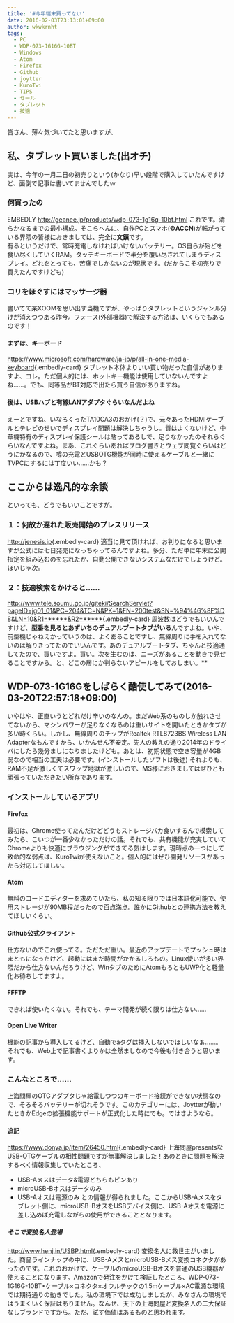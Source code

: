```yaml
---
title: '#今年端末買ってない'
date: 2016-02-03T23:13:01+09:00
author: wkwkrnht
tags:
  - PC
  - WDP-073-1G16G-10BT
  - Windows
  - Atom
  - Firefox
  - Github
  - joytter
  - KuroTwi
  - TIPS
  - セール
  - タブレット
  - 技適
---
```

皆さん、薄々気づいてたと思いますが、

## 私、タブレット買いました(出オチ)

実は、今年の一月二日の初売りという(かなり)早い段階で購入していたんですけど、面倒で記事は書いてませんでしたｗ

### 何買ったの

EMBEDLY http://geanee.jp/products/wdp-073-1g16g-10bt.html
これです。清らかなるまでの最小構成。そこらへんに、自作PCとスマホ(**©ACCN**)が転がっている界隈の皆様におきましては、完全に**文鎮**です。  
有るというだけで、常時充電しなければいけないバッテリー。OS自らが殆どを食い尽くしていくRAM。タッチキーボードで半分を覆い尽されてしまうディスプレイ。どれをとっても、苦痛でしかないのが現状です。(だからこそ初売りで買えたんですけども)

### コリをほぐすにはマッサージ器

書いてて某XOOMを思い出す当機ですが、やっぱりタブレットというジャンル分けが消えつつある昨今。フォース(外部機器)で解決する方法は、いくらでもあるのです！

#### まずは、キーボード

<https://www.microsoft.com/hardware/ja-jp/p/all-in-one-media-keyboard>{.embedly-card}
タブレット本体よりいい買い物だった自信がありますよ、コレ。ただ個人的には、ホットキー機能は使用していないんですよね……。でも、同等品がBT対応で出たら買う自信がありますね。

#### 後は、USBハブと有線LANアダプタぐらいなんだよね

えーとですね、いなろくったTA10CA3のおかげ(？)で、元々あったHDMIケーブルとテレビのせいでディスプレイ問題は解決しちゃうし。質はよくないけど、中華機特有のディスプレイ保護シールは貼ってあるしで、足りなかったのそれらぐらいなんですよね。まあ、これぐらいあればブログ書きとウェブ閲覧ぐらいはどうにかなるので、噂の充電とUSBOTG機能が同時に使えるケーブルと一緒にTVPCにするには丁度いい……かも？

## ここからは逸凡的な余談

といっても、どうでもいいことですが。

### １：何故か遅れた販売開始のプレスリリース

<http://jenesis.jp>{.embedly-card}
適当に見て頂ければ、お判りになると思いますが公式には七日発売になっちゃってるんですよね。多分、ただ単に年末に公開指定を組み込むのを忘れたか、自動公開できないシステムなだけでしょうけど。ほいじゃ次。

### ２：技適検索をかけると……

<http://www.tele.soumu.go.jp/giteki/SearchServlet?pageID=jg01_01&PC=204&TC=N&PK=1&FN=200test&SN=%94%46%8F%D8&LN=10&R1=*****&R2=*****>{.embedly-card}
周波数はどうでもいいんですけど、**型番を見るとあずいちのデュアルブートタブがいる**んですよね。いや、前型機じゃねえかっていうのは、よくあることですし、無線周りに手を入れてないのは解りきってたのでいいんです。あのデュアルブートタブ、ちゃんと技適通してたので、買いですよ。買い。次を生むのは、ニーズがあることを動きで見せることですから。と、どこの層にか判らないアピールをしておしまい。**

## WDP-073-1G16Gをしばらく酷使してみて(2016-03-20T22:57:18+09:00)

いやはや、正直いうとどれだけ辛いのなんの。まだWeb系のものしか触れさせてないから、マシンパワーが足りなくなるのは重いサイトを開いたときかタブが多い時くらい。しかし、無線周りのチップがRealtek RTL8723BS Wireless LAN Adapterなもんですから、いかんせん不安定。先人の教えの通り2014年のドライバにしたら幾分ましになりましたけども。あとは、初期状態で空き容量が4GB弱なので相当の工夫は必要です。(インストールしたソフトは後述) それよりも、RAM不足が激しくてスワップ地獄が激しいので、MS様におきましてはぜひとも頑張っていただきたい所存であります。

### インストールしているアプリ

#### Firefox

最初は、Chrome使ってたんだけどどうもストレージバカ食いするんで模索してみたら、こいつが一番少なかっただけの話。それでも、共有機能が充実していてChromeよりも快適にブラウジングができてる気はします。現時点の一つにして致命的な弱点は、KuroTwiが使えないこと。個人的にはぜひ開発リソースがあったら対応してほしい。

#### Atom

無料のコードエディターを求めていたら、私の知る限りでは日本語化可能で、使用ストレージが90MB程だったので百点満点。誰かにGithubとの連携方法を教えてほしいくらい。

#### Github公式クライアント

仕方ないのでこれ使ってる。ただただ重い。最近のアップデートでプッシュ時はまともになったけど、起動にはまだ時間がかかるしろもの。Linux使いが多い界隈だから仕方ないんだろうけど、WinタブのためにAtomもろともUWP化と軽量化お待ちしてますよ。

#### FFFTP

できれば使いたくない。それでも、テーマ開発が続く限りは仕方ない……

#### Open Live Writer

機能の記事から導入してるけど、自動でaタグは挿入しないでほしいなぁ……。それでも、Web上で記事書くよりかは全然ましなので今後も付き合うと思います。

### こんなところで……

上海問屋のOTGアダプタじゃ給電しつつのキーボード接続ができない状態なので、そろそろバッテリーが切れそうです。このカテゴリーには、Joytterが動いたときかEdgeの拡張機能サポートが正式化した時にでも。ではさようなら。

#### 追記

<https://www.donya.jp/item/26450.html>{.embedly-card}
上海問屋presentsなUSB-OTGケーブルの相性問題ですが無事解決しました！あのときに問題を解決するべく情報収集していたところ、
  * USB-Aメスはデータ&電源どちらもピンあり
  * microUSB-Bオスはデータのみ
  * USB-Aオスは電源のみ
との情報が得られました。ここからUSB-Aメスをタブレット側に、microUSB-BオスをUSBデバイス側に、USB-Aオスを電源に差し込めば充電しながらの使用ができることとなります。

##### そこで変換名人登場

<http://www.henj.in/USBP.html>{.embedly-card}
変換名人に救世主がいました。商品ラインナップの中に、USB-AメスとmicroUSB-Bメス変換コネクタがあったのです。これのおかげで、ケーブルのmicroUSB-Bオスを普通のUSB機器が使えることになります。Amazonで発注をかけて検証したところ、WDP-073-1G16G-10BT×ケーブル×コネクタ×オウルテックの1.5mケーブル×AC電源な環境では期待通りの動きでした。私の環境下では成功しましたが、みなさんの環境ではうまくいく保証はありません。なんせ、天下の上海問屋と変換名人の二大保証なしブランドですから。ただ、試す価値はあるものと思われます。